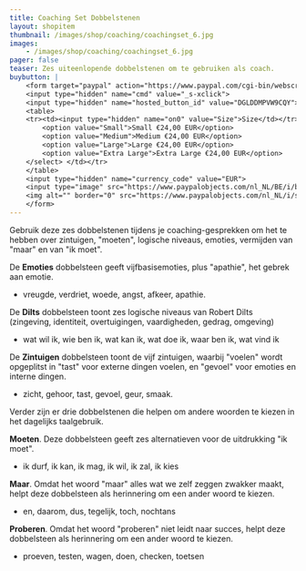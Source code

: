 ```yaml
---
title: Coaching Set Dobbelstenen
layout: shopitem
thumbnail: /images/shop/coaching/coachingset_6.jpg
images:
    - /images/shop/coaching/coachingset_6.jpg
pager: false
teaser: Zes uiteenlopende dobbelstenen om te gebruiken als coach.
buybutton: |
    <form target="paypal" action="https://www.paypal.com/cgi-bin/webscr" method="post">
    <input type="hidden" name="cmd" value="_s-xclick">
    <input type="hidden" name="hosted_button_id" value="DGLDDMPVW9CQY">
    <table>
    <tr><td><input type="hidden" name="on0" value="Size">Size</td></tr><tr><td><select name="os0">
    	<option value="Small">Small €24,00 EUR</option>
    	<option value="Medium">Medium €24,00 EUR</option>
    	<option value="Large">Large €24,00 EUR</option>
    	<option value="Extra Large">Extra Large €24,00 EUR</option>
    </select> </td></tr>
    </table>
    <input type="hidden" name="currency_code" value="EUR">
    <input type="image" src="https://www.paypalobjects.com/nl_NL/BE/i/btn/btn_cart_LG.gif" border="0" name="submit" alt="PayPal, de veilige en complete manier van online betalen.">
    <img alt="" border="0" src="https://www.paypalobjects.com/nl_NL/i/scr/pixel.gif" width="1" height="1">
    </form>
---
```



​Gebruik deze zes dobbelstenen tijdens je coaching-gesprekken om het te hebben over zintuigen, "moeten", logische niveaus, emoties, vermijden van "maar" en van "ik moet".

De **Emoties** dobbelsteen geeft vijfbasisemoties, plus "apathie", het gebrek aan emotie.

- vreugde, verdriet, woede, angst, afkeer, apathie.

De **Dilts** dobbelsteen toont zes logische niveaus van Robert Dilts (zingeving, identiteit, overtuigingen, vaardigheden, gedrag, omgeving)

- wat wil ik, wie ben ik, wat kan ik, wat doe ik, waar ben ik, wat vind ik​

De **Zintuigen** dobbelsteen toont de vijf zintuigen, waarbij "voelen" wordt opgeplitst in "tast" voor externe dingen voelen, en "gevoel" voor emoties en interne dingen.

- zicht, gehoor, tast, gevoel, geur, smaak.

Verder zijn er drie dobbelstenen die helpen om andere woorden te kiezen in het dagelijks taalgebruik.

**Moeten**. Deze dobbelsteen geeft zes alternatieven voor de uitdrukking "ik moet".

- ik durf, ik kan, ik mag, ik wil, ik zal, ik kies

**Maar**. Omdat het woord "maar" alles wat we zelf zeggen zwakker maakt, helpt deze dobbelsteen als herinnering om een ander woord te kiezen.

- en, daarom, dus, tegelijk, toch, nochtans

**Proberen**. Omdat het woord "proberen" niet leidt naar succes, helpt deze dobbelsteen als herinnering om een ander woord te kiezen.

- proeven, testen, wagen, doen, checken, toetsen
	